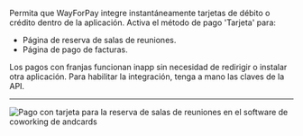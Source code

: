 Permita que WayForPay integre instantáneamente tarjetas de débito o crédito dentro de la aplicación. Activa el método de pago 'Tarjeta' para:

- Página de reserva de salas de reuniones.
- Página de pago de facturas.

Los pagos con franjas funcionan inapp sin necesidad de redirigir o instalar otra aplicación. Para habilitar la integración, tenga a mano las claves de la API.

---

![Pago con tarjeta para la reserva de salas de reuniones en el software de coworking de andcards](https://d7ccq1i35b0cj.cloudfront.net/andcards-bookings-create-payment-methods-card-light-en-1920-1200.png)
